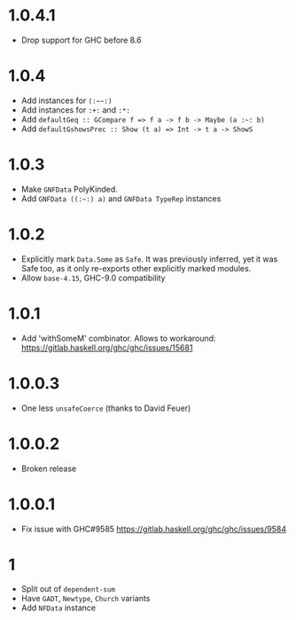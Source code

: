 # 1.0.4.1

- Drop support for GHC before 8.6

# 1.0.4

- Add instances for `(:~~:)`
- Add instances for `:+:` and `:*:`
- Add `defaultGeq :: GCompare f => f a -> f b -> Maybe (a :~: b)`
- Add `defaultGshowsPrec :: Show (t a) => Int -> t a -> ShowS`

# 1.0.3

- Make `GNFData` PolyKinded.
- Add `GNFData ((:~:) a)` and `GNFData TypeRep` instances

# 1.0.2

- Explicitly mark `Data.Some` as `Safe`.
  It was previously inferred, yet it was Safe too,
  as it only re-exports other explicitly marked modules.
- Allow `base-4.15`, GHC-9.0 compatibility

# 1.0.1

- Add 'withSomeM' combinator.
  Allows to workaround: https://gitlab.haskell.org/ghc/ghc/issues/15681

# 1.0.0.3

- One less `unsafeCoerce` (thanks to David Feuer)

# 1.0.0.2

- Broken release

# 1.0.0.1

- Fix issue with GHC#9585 https://gitlab.haskell.org/ghc/ghc/issues/9584

# 1

- Split out of `dependent-sum`
- Have `GADT`, `Newtype`, `Church` variants
- Add `NFData` instance
